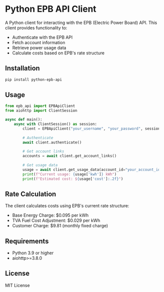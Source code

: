 # Python EPB API Client

A Python client for interacting with the EPB (Electric Power Board) API. This client provides functionality to:

- Authenticate with the EPB API
- Fetch account information
- Retrieve power usage data
- Calculate costs based on EPB's rate structure

## Installation

```bash
pip install python-epb-api
```

## Usage

```python
from epb_api import EPBApiClient
from aiohttp import ClientSession

async def main():
    async with ClientSession() as session:
        client = EPBApiClient("your_username", "your_password", session)
        
        # Authenticate
        await client.authenticate()
        
        # Get account links
        accounts = await client.get_account_links()
        
        # Get usage data
        usage = await client.get_usage_data(account_id="your_account_id", gis_id="your_gis_id")
        print(f"Current usage: {usage['kwh']} kWh")
        print(f"Estimated cost: ${usage['cost']:.2f}")

```

## Rate Calculation

The client calculates costs using EPB's current rate structure:
- Base Energy Charge: $0.095 per kWh
- TVA Fuel Cost Adjustment: $0.029 per kWh
- Customer Charge: $9.81 (monthly fixed charge)

## Requirements

- Python 3.9 or higher
- aiohttp>=3.8.0

## License

MIT License 